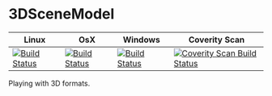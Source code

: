 # 3DSceneModel

Linux | OsX | Windows | Coverity Scan
------------- |------------- |------------- | ------------- 
[![Build Status](https://travis-ci.org/Ethiy/3DSceneModel.svg?branch=master)](https://travis-ci.org/Ethiy/3DSceneModel) | [![Build Status](https://travis-ci.org/Ethiy/3DSceneModel.svg?branch=master)](https://travis-ci.org/Ethiy/3DSceneModel) | [![Build Status](https://ci.appveyor.com/project/Ethiy/3DSceneModel/status/32r7s2skrgm9ubva?svg=true)](https://ci.appveyor.com/project/Ethiy/3DSceneModel/status/32r7s2skrgm9ubva?svg=true) | [![Coverity Scan Build Status](https://scan.coverity.com/projects/11095/badge.svg)](https://scan.coverity.com/projects/3dscenemodel)

Playing with 3D formats.
